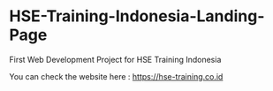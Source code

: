 # HSE-Training-Indonesia-Landing-Page
First Web Development Project for HSE Training Indonesia

You can check the website here :
https://hse-training.co.id
